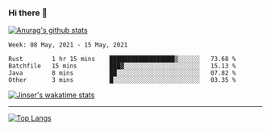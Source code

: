 ### Hi there 👋

[![Anurag's github stats](https://github-readme-stats.vercel.app/api?username=jinserrr&show_icons=true)](https://github.com/anuraghazra/github-readme-stats)


<!--START_SECTION:waka-->
```text
Week: 08 May, 2021 - 15 May, 2021

Rust        1 hr 15 mins    ██████████████████▒░░░░░░   73.68 % 
Batchfile   15 mins         ███▓░░░░░░░░░░░░░░░░░░░░░   15.13 % 
Java        8 mins          ██░░░░░░░░░░░░░░░░░░░░░░░   07.82 % 
Other       3 mins          █░░░░░░░░░░░░░░░░░░░░░░░░   03.35 % 
```
<!--END_SECTION:waka-->

[![Jinser's wakatime stats](https://github-readme-stats.vercel.app/api/wakatime?username=jinser)](https://github.com/anuraghazra/github-readme-stats)

***

[![Top Langs](https://github-readme-stats.vercel.app/api/top-langs/?username=jinserrr)](https://github.com/anuraghazra/github-readme-stats)
